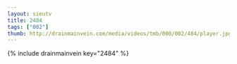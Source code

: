 ```yaml
--- 
layout: sieutv
title: 2484
tags: ["002"]
thumb: http://drainmainvein.com/media/videos/tmb/000/002/484/player.jpg
---
```

{% include drainmainvein key="2484" %} 
